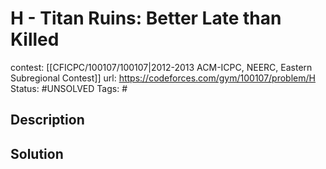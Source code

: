 # H - Titan Ruins: Better Late than Killed

contest: [[CFICPC/100107/100107|2012-2013 ACM-ICPC, NEERC, Eastern Subregional Contest]]
url: https://codeforces.com/gym/100107/problem/H
Status: #UNSOLVED
Tags: #

## Description

## Solution

